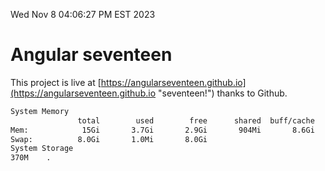 Wed Nov  8 04:06:27 PM EST 2023

# Angular seventeen


This project is live at [https://angularseventeen.github.io](https://angularseventeen.github.io "seventeen!") thanks to Github.

```bash
System Memory
               total        used        free      shared  buff/cache   available
Mem:            15Gi       3.7Gi       2.9Gi       904Mi       8.6Gi        10Gi
Swap:          8.0Gi       1.0Mi       8.0Gi
System Storage
370M	.
```
